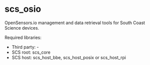 # scs_osio
OpenSensors.io management and data retrieval tools for South Coast Science devices.

Required libraries: 

* Third party: -
* SCS root: scs_core
* SCS host: scs_host_bbe, scs_host_posix or scs_host_rpi
